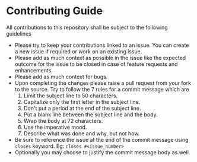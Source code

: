 # Contributing Guide

All contributions to this repository shall be subject to the following guidelines

  - Please try to keep your contributions linked to an issue. You can create a new issue if required or work on an existing issue.
  - Please add as much context as possible in the issue like the expected outcome for the issue to be closed in case of feature requests and enhancements.
  - Please add as much context for bugs.
  - Upon completing the changes please raise a pull request from your fork to the source. Try to follow the 7 rules for a commit message which are
    1. Limit the subject line to 50 characters.
    2. Capitalize only the first letter in the subject line.
    3. Don't put a period at the end of the subject line.
    4. Put a blank line between the subject line and the body.
    5. Wrap the body at 72 characters.
    6. Use the imperative mood.
    7. Describe what was done and why, but not how.
  - Be sure to reference the issue at the end of the commit message using `closes` keyword. Eg: `closes #<issue_number>`
  - Optionally you may choose to justify the commit message body as well.